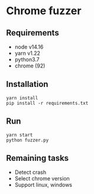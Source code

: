# Chrome fuzzer

## Requirements
- node v14.16
- yarn v1.22
- python3.7
- chrome (92)

## Installation

```
yarn install
pip install -r requirements.txt
```

## Run

```
yarn start
python fuzzer.py
```

## Remaining tasks
- Detect crash
- Select chrome version
- Support linux, windows
